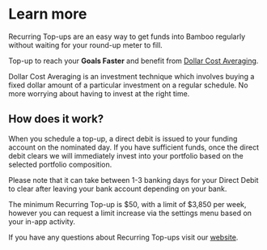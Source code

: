 # Learn more

Recurring Top-ups are an easy way to get funds into Bamboo regularly without waiting for your round-up meter to fill.

Top-up to reach your **Goals Faster** and benefit from [Dollar Cost Averaging](https://www.getbamboo.io/blog/dollar-cost-averaging-101/).

Dollar Cost Averaging is an investment technique which involves buying a fixed dollar amount of a particular investment on a regular schedule. No more worrying about having to invest at the right time.


## How does it work?

When you schedule a top-up, a direct debit is issued to your funding account on the nominated day. If you have sufficient funds, once the direct debit clears we will immediately invest into your portfolio based on the selected portfolio composition.

Please note that it can take between 1-3 banking days for your Direct Debit to clear after leaving your bank account depending on your bank.

The minimum Recurring Top-up is $50, with a limit of $3,850 per week, however you can request a limit increase via the settings menu based on your in-app activity. 

If you have any questions about Recurring Top-ups visit our [website](https://www.getbamboo.io/).
